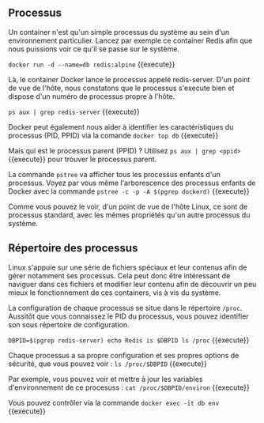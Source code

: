 ## Processus

Un container n'est qu'un simple processus du système au sein d'un environnement particulier. Lancez par exemple ce container Redis afin que nous puissions voir ce qu'il se passe sur le système.

`docker run -d --name=db redis:alpine` {{execute}}

Là, le container Docker lance le processus appelé redis-server. D'un point de vue de l'hôte, nous constatons que le processus s'execute bien et dispose d'un numéro de processus propre à l'hôte.

`ps aux | grep redis-server` {{execute}}

Docker peut également nous aider à identifier les caractéristiques du processus (PID, PPID) via la comande `docker top db` {{execute}}

Mais qui est le processus parent (PPID) ? Utilisez `ps aux | grep <ppid>` {{execute}} pour trouver le processus parent.

La commande `pstree` va afficher tous les processus enfants d'un processus. Voyez par vous même l'arborescence des processus enfants de Docker avec la commande `pstree -c -p -A $(pgrep dockerd)` {{execute}}

Comme vous pouvez le voir, d'un point de vue de l'hôte Linux, ce sont de processus standard, avec les mêmes propriétés qu'un autre processus du système.

## Répertoire des processus

Linux s'appuie sur une série de fichiers spéciaux et leur contenus afin de gérer notamment ses processus. Cela peut donc être intéressant de naviguer dans ces fichiers et modifier leur contenu afin de découvrir un peu mieux le fonctionnement de ces containers, vis à vis du système.

La configuration de chaque processus se situe dans le répertoire `/proc`. Aussitôt que vous connaissez le PID du processus, vous pouvez identifier son sous répertoire de configuration.

`DBPID=$(pgrep redis-server)
echo Redis is $DBPID
ls /proc` {{execute}}

Chaque processus a sa propre configuration et ses propres options de sécurité, que vous pouvez voir : `ls /proc/$DBPID` {{execute}}

Par exemple, vous pouvez voir et mettre à jour les variables d'environnement de ce procesuss : `cat /proc/$DBPID/environ` {{execute}}

Vous pouvez contrôler via la commande `docker exec -it db env` {{execute}}
 
